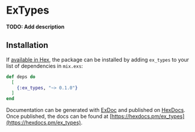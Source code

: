 # ExTypes

**TODO: Add description**

## Installation

If [available in Hex](https://hex.pm/docs/publish), the package can be installed
by adding `ex_types` to your list of dependencies in `mix.exs`:

```elixir
def deps do
  [
    {:ex_types, "~> 0.1.0"}
  ]
end
```

Documentation can be generated with [ExDoc](https://github.com/elixir-lang/ex_doc)
and published on [HexDocs](https://hexdocs.pm). Once published, the docs can
be found at [https://hexdocs.pm/ex_types](https://hexdocs.pm/ex_types).

